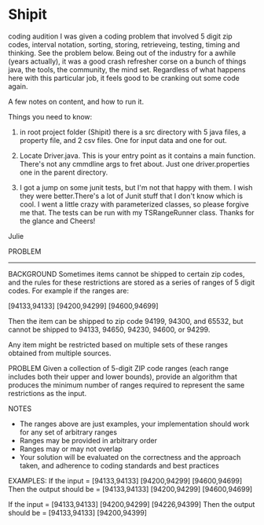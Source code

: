 # Shipit
coding audition
I was given a coding problem that involved 5 digit zip codes, interval notation, sorting, storing, retrieveing, testing, timing and thinking. See the problem below. Being out of the industry for a awhile (years actually), it was a good crash refresher corse on a bunch of things java, the tools, the community, the mind set. Regardless of what happens here with this particular job, it feels good to be cranking out some code again.

A few notes on content, and how to run it. 

Things you need to know:

1) in root project folder (Shipit) there is a src directory with 5 java files, a property file, and 2 csv files. One for input data and one for out.

2) Locate Driver.java. This is your entry point as it contains a main function. There's not any cmmdline args to fret about. Just one driver.properties one in the parent directory.

3) I got a jump on some junit tests, but I'm not that happy with them. I wish they were better.There's a lot of Junit stuff that I don't know which is cool. I went a little crazy with parameterized classes, so please forgive me that. The tests can be run with my TSRangeRunner class. Thanks for the glance and Cheers!

Julie


PROBLEM
____________________________________

BACKGROUND
Sometimes items cannot be shipped to certain zip codes, and the rules for these restrictions are stored as a series of ranges of 5 digit codes. For example if the ranges are:

[94133,94133] [94200,94299] [94600,94699]

Then the item can be shipped to zip code 94199, 94300, and 65532, but cannot be shipped to 94133, 94650, 94230, 94600, or 94299.

Any item might be restricted based on multiple sets of these ranges obtained from multiple sources.

PROBLEM
Given a collection of 5-digit ZIP code ranges (each range includes both their upper and lower bounds), provide an algorithm that produces the minimum number of ranges required to represent the same restrictions as the input.

NOTES
- The ranges above are just examples, your implementation should work for any set of arbitrary ranges
- Ranges may be provided in arbitrary order
- Ranges may or may not overlap
- Your solution will be evaluated on the correctness and the approach taken, and adherence to coding standards and best practices

EXAMPLES:
If the input = [94133,94133] [94200,94299] [94600,94699]
Then the output should be = [94133,94133] [94200,94299] [94600,94699]

If the input = [94133,94133] [94200,94299] [94226,94399] 
Then the output should be = [94133,94133] [94200,94399]
